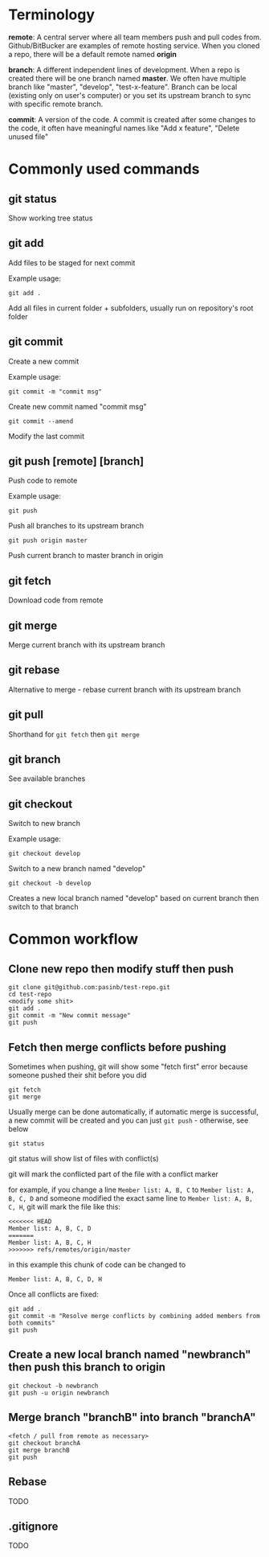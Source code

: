 # Terminology
**remote**: A central server where all team members push and pull codes from. Github/BitBucker are examples of remote hosting service. When you cloned a repo, there will be a default remote named **origin**

**branch**: A different independent lines of development. When a repo is created there will be one branch named **master**. We often have multiple branch like "master", "develop", "test-x-feature". Branch can be local (existing only on user's computer) or you set its upstream branch to sync with specific remote branch.

**commit**: A version of the code. A commit is created after some changes to the code, it often have meaningful names like "Add x feature", "Delete unused file"

# Commonly used commands

## git status

Show working tree status

## git add

Add files to be staged for next commit

Example usage:
```
git add .
```
Add all files in current folder + subfolders, usually run on repository's root folder

## git commit

Create a new commit

Example usage:
```
git commit -m "commit msg"
```
Create new commit named "commit msg"
```
git commit --amend
```
Modify the last commit

## git push [remote] [branch]

Push code to remote

Example usage:
```
git push
```
Push all branches to its upstream branch
```
git push origin master
```
Push current branch to master branch in origin

## git fetch

Download code from remote

## git merge

Merge current branch with its upstream branch

## git rebase

Alternative to merge - rebase current branch with its upstream branch

## git pull

Shorthand for `git fetch` then `git merge`

## git branch

See available branches

## git checkout

Switch to new branch

Example usage:
```
git checkout develop
```
Switch to a new branch named "develop"
```
git checkout -b develop
```
Creates a new local branch named "develop" based on current branch then switch to that branch

# Common workflow

## Clone new repo then modify stuff then push

```
git clone git@github.com:pasinb/test-repo.git
cd test-repo
<modify some shit>
git add .
git commit -m "New commit message"
git push
```

## Fetch then merge conflicts before pushing

Sometimes when pushing, git will show some "fetch first" error because someone pushed their shit before you did
```
git fetch
git merge
```
Usually merge can be done automatically, if automatic merge is successful, a new commit will be created and you can just `git push` - otherwise, see below

```
git status
```
git status will show list of files with conflict(s)

git will mark the conflicted part of the file with a conflict marker

for example, if you change a line `Member list: A, B, C` to `Member list: A, B, C, D` and someone modified the exact same line to `Member list: A, B, C, H`, git will mark the file like this:
```
<<<<<<< HEAD
Member list: A, B, C, D
=======
Member list: A, B, C, H
>>>>>>> refs/remotes/origin/master
```
in this example this chunk of code can be changed to
```
Member list: A, B, C, D, H
```

Once all conflicts are fixed:
```
git add .
git commit -m "Resolve merge conflicts by combining added members from both commits"
git push
```

## Create a new local branch named "newbranch" then push this branch to origin
```
git checkout -b newbranch
git push -u origin newbranch
```

## Merge branch "branchB" into branch "branchA"

```
<fetch / pull from remote as necessary>
git checkout branchA
git merge branchB
git push
```

## Rebase
TODO

## .gitignore
TODO
